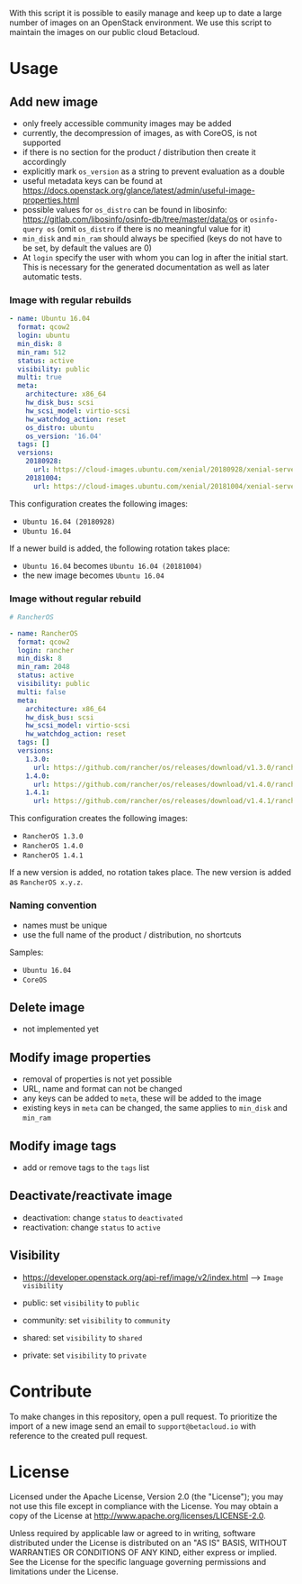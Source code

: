 With this script it is possible to easily manage and keep up to date a large number of images on an OpenStack environment.
We use this script to maintain the images on our public cloud Betacloud.

# Usage

## Add new image

* only freely accessible community images may be added
* currently, the decompression of images, as with CoreOS, is not supported
* if there is no section for the product / distribution then create it accordingly
* explicitly mark `os_version` as a string to prevent evaluation as a double
* useful metadata keys can be found at https://docs.openstack.org/glance/latest/admin/useful-image-properties.html
* possible values for `os_distro` can be found in libosinfo: https://gitlab.com/libosinfo/osinfo-db/tree/master/data/os or `osinfo-query os` (omit `os_distro` if there is no meaningful value for it)
* `min_disk` and `min_ram` should always be specified (keys do not have to be set, by default the values are 0)
* At `login` specify the user with whom you can log in after the initial start. This is necessary for the generated documentation as well as later automatic tests.

### Image with regular rebuilds

```yaml
- name: Ubuntu 16.04
  format: qcow2
  login: ubuntu
  min_disk: 8
  min_ram: 512
  status: active
  visibility: public
  multi: true
  meta:
    architecture: x86_64
    hw_disk_bus: scsi
    hw_scsi_model: virtio-scsi
    hw_watchdog_action: reset
    os_distro: ubuntu
    os_version: '16.04'
  tags: []
  versions:
    20180928:
      url: https://cloud-images.ubuntu.com/xenial/20180928/xenial-server-cloudimg-amd64-disk1.img
    20181004:
      url: https://cloud-images.ubuntu.com/xenial/20181004/xenial-server-cloudimg-amd64-disk1.img
```

This configuration creates the following images:

* ``Ubuntu 16.04 (20180928)``
* ``Ubuntu 16.04``

If a newer build is added, the following rotation takes place:

* ``Ubuntu 16.04`` becomes ``Ubuntu 16.04 (20181004)``
* the new image becomes ``Ubuntu 16.04``

### Image without regular rebuild

```yaml
# RancherOS

- name: RancherOS
  format: qcow2
  login: rancher
  min_disk: 8
  min_ram: 2048
  status: active
  visibility: public
  multi: false
  meta:
    architecture: x86_64
    hw_disk_bus: scsi
    hw_scsi_model: virtio-scsi
    hw_watchdog_action: reset
  tags: []
  versions:
    1.3.0:
      url: https://github.com/rancher/os/releases/download/v1.3.0/rancheros-openstack.img
    1.4.0:
      url: https://github.com/rancher/os/releases/download/v1.4.0/rancheros-openstack.img
    1.4.1:
      url: https://github.com/rancher/os/releases/download/v1.4.1/rancheros-openstack.img
```

This configuration creates the following images:

* ``RancherOS 1.3.0``
* ``RancherOS 1.4.0``
* ``RancherOS 1.4.1``

If a new version is added, no rotation takes place. The new version is added as ``RancherOS x.y.z``.

### Naming convention

* names must be unique
* use the full name of the product / distribution, no shortcuts

Samples:

* `Ubuntu 16.04`
* `CoreOS`

## Delete image

* not implemented yet

## Modify image properties

* removal of properties is not yet possible
* URL, name and format can not be changed
* any keys can be added to `meta`, these will be added to the image
* existing keys in `meta` can be changed, the same applies to `min_disk` and `min_ram`

## Modify image tags

* add or remove tags to the ``tags`` list

## Deactivate/reactivate image

* deactivation: change `status` to `deactivated`
* reactivation: change `status` to `active`

## Visibility

* https://developer.openstack.org/api-ref/image/v2/index.html --> `Image visibility`

* public: set `visibility` to `public`
* community: set `visibility` to `community`
* shared: set `visibility` to `shared`
* private: set `visibility` to `private`

# Contribute

To make changes in this repository, open a pull request. To prioritize the import of a new image send an email to
`support@betacloud.io` with reference to the created pull request.


# License

Licensed under the Apache License, Version 2.0 (the "License");
you may not use this file except in compliance with the License.
You may obtain a copy of the License at http://www.apache.org/licenses/LICENSE-2.0.

Unless required by applicable law or agreed to in writing, software
distributed under the License is distributed on an "AS IS" BASIS,
WITHOUT WARRANTIES OR CONDITIONS OF ANY KIND, either express or implied.
See the License for the specific language governing permissions and
limitations under the License.

